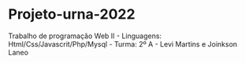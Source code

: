 # Projeto-urna-2022
Trabalho de programação Web II - Linguagens: Html/Css/Javascrit/Php/Mysql - Turma: 2º A - Levi Martins e Joinkson Laneo
